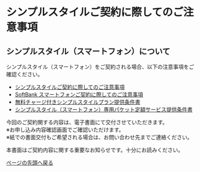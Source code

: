 <div id="contents-area">

<!--=========== CONTAINER =================================-->







<div id="contents-body" role="main">


<h1 class="hdg-l1">シンプルスタイルご契約に際してのご注意事項</h1>

<h2 class="hdg-l2 h1+">シンプルスタイル（スマートフォン）について</h2>
<p>シンプルスタイル（スマートフォン）をご契約される場合、以下の注意事項をご確認ください。</p>
<ul class="list-bullet">
<li><a href="/ols/html/pdf/prepaid_attention.pdf" target="_blank" class="pdfLink">シンプルスタイルご契約に際してのご注意事項<img src="/ols/html/campaign/site/set/common/p/img/icon-pdf.png" class="pdficon" alt=""></a></li>
<li><a href="/ols/html/pdf/smartphone_attention.pdf" target="_blank" class="pdfLink">SoftBank スマートフォンご契約に際してのご注意事項<img src="/ols/html/campaign/site/set/common/p/img/icon-pdf.png" class="pdficon" alt=""></a></li>
<li><a href="/ols/html/pdf/simplestyle_teikyo.pdf" target="_blank" class="pdfLink">無料チャージ付きシンプルスタイルプラン提供条件書<img src="/ols/html/campaign/site/set/common/p/img/icon-pdf.png" class="pdficon" alt=""></a></li>
<li><a href="/ols/html/pdf/simplestyle_option.pdf" target="_blank" class="pdfLink">シンプルスタイル（スマートフォン）専用パケット定額サービス提供条件書<img src="/ols/html/campaign/site/set/common/p/img/icon-pdf.png" class="pdficon" alt=""></a></li>
</ul>

<p>今回のご契約関する内容は、電子書面にて交付させていただきます。<br>
※お申し込み内容確認画面でご確認いただけます。<br>
※紙での書面交付もご希望される場合は、お問い合わせ先までご連絡ください。
</p>

<p>本書面はご契約内容に関する重要なお知らせです。十分にお読みください。</p>

<!-- /contents-body --></div>


<!--========== /CONTAINER =================================-->




<!-- ################################## 簡易フッター ################################## -->

<p class="nav-top"><a href="#top">ページの先頭へ戻る</a></p>

<!-- /contents-area --></div>
